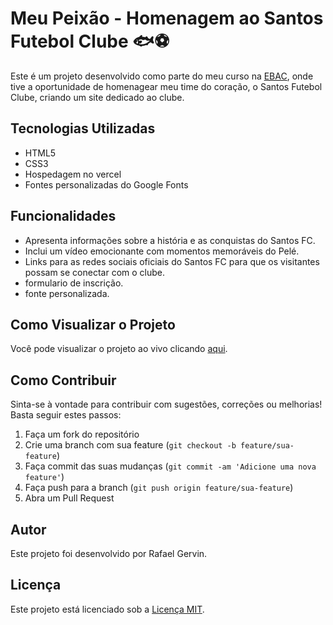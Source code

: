 # Meu Peixão - Homenagem ao Santos Futebol Clube 🐟⚽

Este é um projeto desenvolvido como parte do meu curso na [EBAC](https://ebaconline.com.br/), onde tive a oportunidade de homenagear meu time do coração, o Santos Futebol Clube, criando um site dedicado ao clube.

## Tecnologias Utilizadas

- HTML5
- CSS3
- Hospedagem no vercel
- Fontes personalizadas do Google Fonts

## Funcionalidades

- Apresenta informações sobre a história e as conquistas do Santos FC.
- Inclui um vídeo emocionante com momentos memoráveis do Pelé.
- Links para as redes sociais oficiais do Santos FC para que os visitantes possam se conectar com o clube.
- formulario de inscrição.
- fonte personalizada.

## Como Visualizar o Projeto

Você pode visualizar o projeto ao vivo clicando [aqui](https://meu-peixao-237urhs7s-rafaels-projects-45830800.vercel.app/).

## Como Contribuir

Sinta-se à vontade para contribuir com sugestões, correções ou melhorias! Basta seguir estes passos:

1. Faça um fork do repositório
2. Crie uma branch com sua feature (`git checkout -b feature/sua-feature`)
3. Faça commit das suas mudanças (`git commit -am 'Adicione uma nova feature'`)
4. Faça push para a branch (`git push origin feature/sua-feature`)
5. Abra um Pull Request

## Autor

Este projeto foi desenvolvido por Rafael Gervin.

## Licença

Este projeto está licenciado sob a [Licença MIT](https://opensource.org/licenses/MIT).
